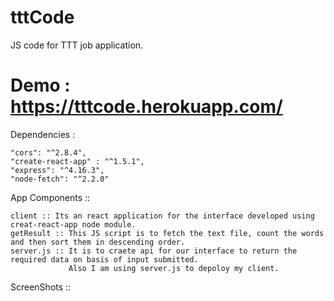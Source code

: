 # tttCode
JS code for TTT job application.

# Demo : https://tttcode.herokuapp.com/

Dependencies : 

    "cors": "^2.8.4",    
    "create-react-app" : "^1.5.1",
    "express": "^4.16.3",
    "node-fetch": "^2.2.0"

App Components :: 

    client :: Its an react application for the interface developed using creat-react-app node module.
    getResult :: This JS script is to fetch the text file, count the words and then sort them in descending order.
    server.js :: It is to craete api for our interface to return the required data on basis of input submitted.
                 Also I am using server.js to depoloy my client.
                 
ScreenShots :: 

    

